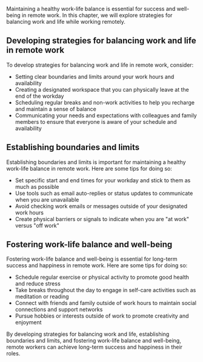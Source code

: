 
Maintaining a healthy work-life balance is essential for success and well-being in remote work. In this chapter, we will explore strategies for balancing work and life while working remotely.

Developing strategies for balancing work and life in remote work
----------------------------------------------------------------

To develop strategies for balancing work and life in remote work, consider:

* Setting clear boundaries and limits around your work hours and availability
* Creating a designated workspace that you can physically leave at the end of the workday
* Scheduling regular breaks and non-work activities to help you recharge and maintain a sense of balance
* Communicating your needs and expectations with colleagues and family members to ensure that everyone is aware of your schedule and availability

Establishing boundaries and limits
----------------------------------

Establishing boundaries and limits is important for maintaining a healthy work-life balance in remote work. Here are some tips for doing so:

* Set specific start and end times for your workday and stick to them as much as possible
* Use tools such as email auto-replies or status updates to communicate when you are unavailable
* Avoid checking work emails or messages outside of your designated work hours
* Create physical barriers or signals to indicate when you are "at work" versus "off work"

Fostering work-life balance and well-being
------------------------------------------

Fostering work-life balance and well-being is essential for long-term success and happiness in remote work. Here are some tips for doing so:

* Schedule regular exercise or physical activity to promote good health and reduce stress
* Take breaks throughout the day to engage in self-care activities such as meditation or reading
* Connect with friends and family outside of work hours to maintain social connections and support networks
* Pursue hobbies or interests outside of work to promote creativity and enjoyment

By developing strategies for balancing work and life, establishing boundaries and limits, and fostering work-life balance and well-being, remote workers can achieve long-term success and happiness in their roles.
